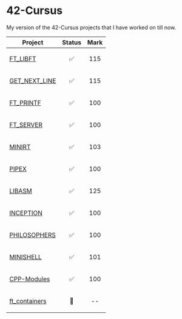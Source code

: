# 42-Cursus
My version of the 42-Cursus projects that I have worked on till now.

| Project                                                                           |            Status          |            Mark             |
|-----------------------------------------------------------------------------------|----------------------------|-----------------------------|
| <a style="padding:0" href="https://github.com/EniddeallA/ft_libft"> FT_LIBFT </a> | <p align="center"> ✅ </p> | <p align="center"> 115 </p> |
| <a href="https://github.com/EniddeallA/get_next_line"> GET_NEXT_LINE </a>         | <p align="center"> ✅ </p> | <p align="center"> 115 </p> |
| <a href="https://github.com/EniddeallA/ft_printf"> FT_PRINTF </a>                 | <p align="center"> ✅ </p> | <p align="center"> 100 </p> |
| <a href="https://github.com/EniddeallA/Ft_server"> FT_SERVER </a>                 | <p align="center"> ✅ </p> | <p align="center"> 100 </p> |
| <a href="https://github.com/EniddeallA/miniRT"> MINIRT </a>                       | <p align="center"> ✅ </p> | <p align="center"> 103 </p> |
| <a href="https://github.com/EniddeallA/Pipex"> PIPEX </a>                         | <p align="center"> ✅ </p> | <p align="center"> 100 </p> |
| <a href="https://github.com/EniddeallA/Libasm"> LIBASM </a>                       | <p align="center"> ✅ </p> | <p align="center"> 125 </p> |
| <a href="https://github.com/EniddeallA/Inception"> INCEPTION </a>                 | <p align="center"> ✅ </p> | <p align="center"> 100 </p> |
| <a href="https://github.com/EniddeallA/Philosophers"> PHILOSOPHERS </a>           | <p align="center"> ✅ </p> | <p align="center"> 100 </p> |
| <a href="https://github.com/EniddeallA/Minishell"> MINISHELL </a>                 | <p align="center"> ✅ </p> | <p align="center"> 101 </p> |
| <a href="https://github.com/EniddeallA/CPP-Modules"> CPP-Modules </a>             | <p align="center"> ✅ </p> | <p align="center"> 100 </p>  |
| <a href="https://github.com/EniddeallA/ft_containers"> ft_containers </a>         | <p align="center"> 🔳 </p> | <p align="center"> -- </p>  |
